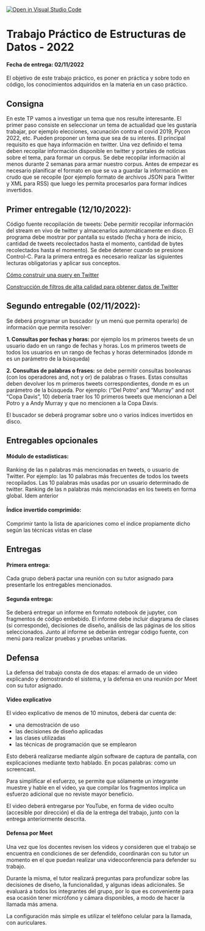 [![Open in Visual Studio Code](https://classroom.github.com/assets/open-in-vscode-c66648af7eb3fe8bc4f294546bfd86ef473780cde1dea487d3c4ff354943c9ae.svg)](https://classroom.github.com/online_ide?assignment_repo_id=8796646&assignment_repo_type=AssignmentRepo)
# Trabajo Práctico de Estructuras de Datos - 2022
#### Fecha de entrega: 02/11/2022

El objetivo de este trabajo práctico, es poner en práctica y sobre todo en código, los conocimientos adquiridos en la materia en un caso práctico.
## Consigna
En este TP vamos a investigar un tema que nos resulte interesante. El primer paso consiste en seleccionar un tema de actualidad que les gustaría trabajar, por ejemplo elecciones, vacunación contra el covid 2019, Pycon 2022, etc. Pueden proponer un tema que sea de su interés. El principal requisito es que haya información en twitter. Una vez definido el tema deben recopilar información disponible en twitter y portales de noticias sobre el tema, para formar un corpus. Se debe recopilar información al menos durante 2 semanas para armar nuestro corpus. 
Antes de empezar es necesario planificar el formato en que se va a guardar la información en crudo que se recopile (por ejemplo formato de archivos JSON para Twitter y XML para RSS) que luego les permita procesarlos para formar índices invertidos.
## Primer entregable (12/10/2022): 
Código fuente recopilación de tweets: Debe permitir recopilar información del stream en vivo de twitter y almacenarlos automáticamente en disco. El programa debe mostrar por pantalla su estado (fecha y hora de inicio, cantidad de tweets recolectados hasta el momento, cantidad de bytes recolectados hasta el momento). Se debe detener cuando se presione Control-C.
Para la primera entrega es necesario realizar las siguientes lecturas obligatorias y aplicar sus conceptos.

[Cómo construir una query en Twitter](https://developer.twitter.com/en/docs/twitter-api/tweets/search/integrate/build-a-query)

[Construcción de filtros de alta calidad para obtener datos de Twitter](https://developer.twitter.com/en/docs/tutorials/building-high-quality-filters)

## Segundo entregable (02/11/2022):
Se deberá programar un buscador (y un menú que permita operarlo) de información que permita resolver:

**1. Consultas por fechas y horas:** por ejemplo los m primeros tweets de un usuario dado en un rango de fechas y horas. Los m primeros tweets de todos los usuarios en un rango de fechas y horas determinados (donde m es un parámetro de la búsqueda)

**2. Consultas de palabras o frases:** se debe permitir consultas booleanas (con los operadores and, not y or) de palabras o frases. Estas consultas deben devolver los m primeros tweets correspondientes, donde m es un parámetro de la búsqueda. Por ejemplo: (“Del Potro” and “Murray” and not “Copa Davis”, 10) debería traer los 10 primeros tweets que mencionan a Del Potro y a Andy Murray y que no mencionen a la Copa Davis.

El buscador se deberá programar sobre uno o varios índices invertidos en disco.
## Entregables opcionales
#### Módulo de estadísticas: 
Ranking de las n palabras más mencionadas en tweets, o usuario de  Twitter. Por ejemplo: las 10 palabras más frecuentes de todos los tweets recopilados. Las 10 palabras más usadas por un usuario determinado de twitter.
Ranking de las n palabras más mencionadas en los tweets en forma global. Idem anterior
#### Índice invertido comprimido:
Comprimir tanto la lista de apariciones como el índice propiamente dicho según las técnicas vistas en clase
## Entregas
#### Primera entrega: 
Cada grupo deberá pactar una reunión con su tutor asignado para presentarle los entregables mencionados.
#### Segunda entrega:

Se deberá entregar un informe en formato notebook de jupyter, con fragmentos de código embebido. El informe debe incluir diagrama de clases (si corresponde), decisiones de diseño, análisis de las páginas de los sitios seleccionados.
Junto al informe se deberán entregar código fuente, con menú para realizar pruebas y pruebas unitarias.

## Defensa
La defensa del trabajo consta de dos etapas: el armado de un video explicando y demostrando el sistema, y la defensa en una reunión por Meet con su tutor asignado.

#### Video explicativo
El video explicativo de menos de 10 minutos, deberá dar cuenta de:
- una demostración de uso
- las decisiones de diseño aplicadas
- las clases utilizadas
- las técnicas de programación que se emplearon

Esto deberá realizarse mediante algún software de captura de pantalla, con explicaciones mediante texto hablado. En pocas palabras: como un screencast.

Para simplificar el esfuerzo, se permite que sólamente un integrante muestre y hable en el video, ya que compilar los fragmentos implica un esfuerzo adicional que no reviste mayor beneficio.

El video deberá entregarse por YouTube, en forma de video oculto (accesible por dirección) el día de la entrega del trabajo, junto con la entrega anteriormente descrita.

#### Defensa por Meet
Una vez que los docentes revisen los videos y consideren que el trabajo se encuentra en condiciones de ser defendido, coordinarán con su tutor un momento en el que puedan realizar una videoconferencia para defender su trabajo.

Durante la misma, el tutor realizará preguntas para profundizar sobre las decisiones de diseño, la funcionalidad, y algunas ideas adicionales.
Se evaluará a todos los integrantes del grupo, por lo que es conveniente para esa ocasión tener micrófono y cámara disponibles, a modo de hacer la llamada más amena.

La configuración más simple es utilizar el teléfono celular para la llamada, con auriculares.
